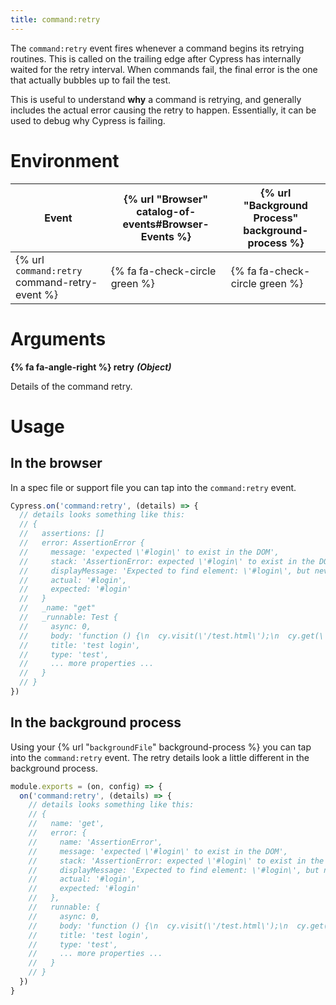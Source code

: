 ```yaml
---
title: command:retry
---
```


The `command:retry` event fires whenever a command begins its retrying routines. This is called on the trailing edge after Cypress has internally waited for the retry interval. When commands fail, the final error is the one that actually bubbles up to fail the test.

This is useful to understand **why** a command is retrying, and generally includes the actual error causing the retry to happen. Essentially, it can be used to debug why Cypress is failing.

# Environment

Event | {% url "Browser" catalog-of-events#Browser-Events %} | {% url "Background Process" background-process %}
--- | --- | ---
{% url `command:retry` command-retry-event %} | {% fa fa-check-circle green %} | {% fa fa-check-circle green %}

# Arguments

**{% fa fa-angle-right %} retry** ***(Object)***

Details of the command retry.

# Usage

## In the browser

In a spec file or support file you can tap into the `command:retry` event.

```javascript
Cypress.on('command:retry', (details) => {
  // details looks something like this:
  // {
  //   assertions: []
  //   error: AssertionError {
  //     message: 'expected \'#login\' to exist in the DOM',
  //     stack: 'AssertionError: expected \'#login\' to exist in the DOM',
  //     displayMessage: 'Expected to find element: \'#login\', but never found it.',
  //     actual: '#login',
  //     expected: '#login'
  //   }
  //   _name: "get"
  //   _runnable: Test {
  //     async: 0,
  //     body: 'function () {\n  cy.visit(\'/test.html\');\n  cy.get(\'#login\');',
  //     title: 'test login',
  //     type: 'test',
  //     ... more properties ...
  //   }
  // }
})
```

## In the background process

Using your {% url "`backgroundFile`" background-process %} you can tap into the `command:retry` event. The retry details look a little different in the background process.

```javascript
module.exports = (on, config) => {
  on('command:retry', (details) => {
    // details looks something like this:
    // {
    //   name: 'get',
    //   error: {
    //     name: 'AssertionError',
    //     message: 'expected \'#login\' to exist in the DOM',
    //     stack: 'AssertionError: expected \'#login\' to exist in the DOM',
    //     displayMessage: 'Expected to find element: \'#login\', but never found it.',
    //     actual: '#login',
    //     expected: '#login'
    //   },
    //   runnable: {
    //     async: 0,
    //     body: 'function () {\n  cy.visit(\'/test.html\');\n  cy.get(\'#login\');',
    //     title: 'test login',
    //     type: 'test',
    //     ... more properties ...
    //   }
    // }
  })
}
```
